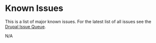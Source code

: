 # Known Issues

This is a list of major known issues. For the latest list of all issues see the [Drupal Issue Queue][drupal-queue].

N/A

<!-- Links Referenced -->

[drupal-queue]:          https://drupal.org/project/issues/wxt?categories=All
